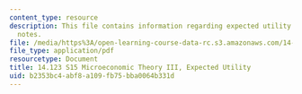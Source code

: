 ```yaml
---
content_type: resource
description: This file contains information regarding expected utility 1 recitation
  notes.
file: /media/https%3A/open-learning-course-data-rc.s3.amazonaws.com/14-123-microeconomic-theory-iii-spring-2015/b2353bc4abf8a109fb75bba0064b331d_MIT14_123S15_expected1.pdf
file_type: application/pdf
resourcetype: Document
title: 14.123 S15 Microeconomic Theory III, Expected Utility
uid: b2353bc4-abf8-a109-fb75-bba0064b331d
---
```

